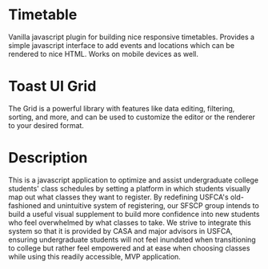 # Timetable
Vanilla javascript plugin for building nice responsive timetables. Provides a simple javascript interface to add events and locations which can be rendered to nice HTML. Works on mobile devices as well.

# Toast UI Grid
The Grid is a powerful library with features like data editing, filtering, sorting, and more, and can be used to customize the editor or the renderer to your desired format.

# Description 
 This is a javascript application to optimize and assist undergraduate college students' class schedules by setting a platform in which students visually map out what classes they want to register. By redefining USFCA's old-fashioned and unintuitive system of registering, our SFSCP group intends to build a useful visual supplement to build more confidence into new students who feel overwhelmed by what classes to take. We strive to integrate this system so that it is provided by CASA and major advisors in USFCA, ensuring undergraduate students will not feel inundated when transitioning to college but rather feel empowered and at ease when choosing classes while using this readily accessible, MVP application.